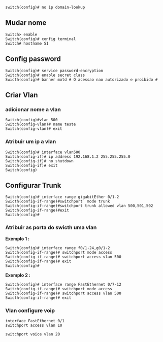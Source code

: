 ```
switch(config)# no ip domain-lookup
```

## Mudar nome
```
Switch> enable
Switch(config)# config terminal
Switch# hostname S1
```

## Config password
```
Switch(config)# service password-encryption
Switch(config)# enable secret class
Swicth(config)# banner motd # O acessao nao autorizado e proibido #
```

## Criar Vlan
### adicionar nome a vlan
```
Switch(config)#vlan 500
Switch(config-vlan)# name teste
Switch(config-vlan)# exit
```
### Atribuir um ip a vlan
```
Switch(config)# interface vlan500
Switch(config-if)# ip address 192.168.1.2 255.255.255.0
Switch(config-if)# no shutdown
Switch(config-if)# exit
Switch(config)
```

## Configurar Trunk
```
Switch(config)# interface range gigabitEther 0/1-2
Swicth(config-if-range)#switchport  mode trunk
Switch(config-if-range)#switchport trunk allowed vlan 500,501,502
Switch(config-if-range)#exit
Switch(config)#
```

### Atribuir as porta do swicth uma vlan
<strong>Exemplo 1 :</strong>
```
Switch(config)# interface range f0/1-24,g0/1-2
Switch(config-if-range)# switchport mode access
Switch(config-if-range)# switchport access vlan 500
Switch(config-if-range)# exit
Switch(config)# 
```
<strong>Exemplo 2 :</strong>
```
Switch(config)# interface range FastEthernet 0/7-12
Switch(config-if-range)# switchport mode access
Switch(config-if-range)# switchport access vlan 500
Swicth(config-if-range)# exit
```


### Vlan configure voip 
```
interface FastEthernet 0/1
switchport access vlan 10

switchport voice vlan 20 
```